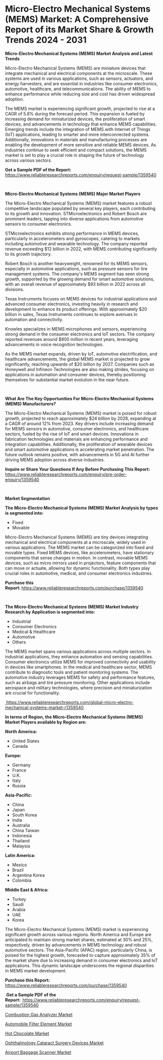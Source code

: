 <p><h1>Micro-Electro Mechanical Systems (MEMS) Market: A Comprehensive Report of its Market Share & Growth Trends 2024 - 2031</h1></p><p><strong>Micro-Electro Mechanical Systems (MEMS) Market Analysis and Latest Trends</strong></p>
<p><p>Micro-Electro Mechanical Systems (MEMS) are miniature devices that integrate mechanical and electrical components at the microscale. These systems are used in various applications, such as sensors, actuators, and energy harvesters, and are essential in industries like consumer electronics, automotive, healthcare, and telecommunications. The ability of MEMS to enhance performance while reducing size and cost has driven widespread adoption.</p><p>The MEMS market is experiencing significant growth, projected to rise at a CAGR of 5.8% during the forecast period. This expansion is fueled by increasing demand for miniaturized devices, the proliferation of smart devices, and advancements in technology that enhance MEMS capabilities. Emerging trends include the integration of MEMS with Internet of Things (IoT) applications, leading to smarter and more interconnected systems. Additionally, innovations in materials and manufacturing processes are enabling the development of more sensitive and reliable MEMS devices. As industries continue to seek efficient and compact solutions, the MEMS market is set to play a crucial role in shaping the future of technology across various sectors.</p></p>
<p><strong>Get a Sample PDF of the Report:&nbsp;</strong> <a href="https://www.reliableresearchreports.com/enquiry/request-sample/1359540?utm_campaign=8&utm_medium=2&utm_source=Github&utm_content=ia&utm_term=17112024&utm_id=micro-electro-mechanical-systems-mems">https://www.reliableresearchreports.com/enquiry/request-sample/1359540</a></p>
<p>&nbsp;</p>
<p><strong>Micro-Electro Mechanical Systems (MEMS) Major Market Players</strong></p>
<p><p>The Micro-Electro Mechanical Systems (MEMS) market features a robust competitive landscape populated by several key players, each contributing to its growth and innovation. STMicroelectronics and Robert Bosch are prominent leaders, tapping into diverse applications from automotive sensors to consumer electronics.</p><p>STMicroelectronics exhibits strong performance in MEMS devices, particularly in accelerometers and gyroscopes, catering to markets including automotive and wearable technology. The company reported revenue exceeding $12 billion in 2022, with MEMS contributing significantly to its growth trajectory.</p><p>Robert Bosch is another heavyweight, renowned for its MEMS sensors, especially in automotive applications, such as pressure sensors for tire management systems. The company's MEMS segment has seen strong growth, supported by the growing demand for smart automotive solutions, with an overall revenue of approximately $93 billion in 2022 across all divisions.</p><p>Texas Instruments focuses on MEMS devices for industrial applications and advanced consumer electronics, investing heavily in research and development to enhance its product offerings. With approximately $20 billion in sales, Texas Instruments continues to explore avenues in automation and connectivity.</p><p>Knowles specializes in MEMS microphones and sensors, experiencing strong demand in the consumer electronics and IoT sectors. The company reported revenues around $800 million in recent years, leveraging advancements in voice recognition technologies.</p><p>As the MEMS market expands, driven by IoT, automotive electrification, and healthcare advancements, the global MEMS market is projected to grow significantly, reaching upwards of $20 billion by 2027. Companies such as Honeywell and Infineon Technologies are also making strides, focusing on applications in automation and consumer devices, thereby positioning themselves for substantial market evolution in the near future.</p></p>
<p>&nbsp;</p>
<p><strong>What Are The Key Opportunities For Micro-Electro Mechanical Systems (MEMS) Manufacturers?</strong></p>
<p><p>The Micro-Electro Mechanical Systems (MEMS) market is poised for robust growth, projected to reach approximately $24 billion by 2028, expanding at a CAGR of around 12% from 2023. Key drivers include increasing demand for MEMS sensors in automotive, consumer electronics, and healthcare sectors, fueled by the rise of IoT and smart devices. Innovations in fabrication technologies and materials are enhancing performance and integration capabilities. Additionally, the proliferation of wearable devices and smart automotive applications is accelerating market penetration. The future outlook remains positive, with advancements in 5G and AI further driving MEMS adoption across diverse industries.</p></p>
<p><strong>Inquire or Share Your Questions If Any Before Purchasing This Report:</strong> <a href="https://www.reliableresearchreports.com/enquiry/pre-order-enquiry/1359540?utm_campaign=8&utm_medium=2&utm_source=Github&utm_content=ia&utm_term=17112024&utm_id=micro-electro-mechanical-systems-mems">https://www.reliableresearchreports.com/enquiry/pre-order-enquiry/1359540</a></p>
<p>&nbsp;</p>
<p><strong>Market Segmentation</strong></p>
<p><strong>The Micro-Electro Mechanical Systems (MEMS) Market Analysis by types is segmented into:</strong></p>
<p><ul><li>Fixed</li><li>Movable</li></ul></p>
<p><p>Micro-Electro Mechanical Systems (MEMS) are tiny devices integrating mechanical and electrical components at a microscale, widely used in various applications. The MEMS market can be categorized into fixed and movable types. Fixed MEMS devices, like accelerometers, have stationary components that sense changes in motion. In contrast, movable MEMS devices, such as micro mirrors used in projectors, feature components that can move or actuate, allowing for dynamic functionality. Both types play crucial roles in automotive, medical, and consumer electronics industries.</p></p>
<p><strong>Purchase this Report:&nbsp;</strong><a href="https://www.reliableresearchreports.com/purchase/1359540?utm_campaign=8&utm_medium=2&utm_source=Github&utm_content=ia&utm_term=17112024&utm_id=micro-electro-mechanical-systems-mems">https://www.reliableresearchreports.com/purchase/1359540</a></p>
<p>&nbsp;</p>
<p><strong>The Micro-Electro Mechanical Systems (MEMS) Market Industry Research by Application is segmented into:</strong></p>
<p><ul><li>Industrial</li><li>Consumer Electronics</li><li>Medical & Healthcare</li><li>Automotive</li><li>Others</li></ul></p>
<p><p>The MEMS market spans various applications across multiple sectors. In industrial applications, they enhance automation and sensing capabilities. Consumer electronics utilize MEMS for improved connectivity and usability in devices like smartphones. In the medical and healthcare sector, MEMS contribute to diagnostic tools and patient monitoring systems. The automotive industry leverages MEMS for safety and performance features, such as airbags and tire pressure monitoring. Other applications include aerospace and military technologies, where precision and miniaturization are crucial for functionality.</p></p>
<p><a href="https://www.reliableresearchreports.com/global-micro-electro-mechanical-systems-market-r1359540?utm_campaign=8&utm_medium=2&utm_source=Github&utm_content=ia&utm_term=17112024&utm_id=micro-electro-mechanical-systems-mems">&nbsp;https://www.reliableresearchreports.com/global-micro-electro-mechanical-systems-market-r1359540</a></p>
<p><strong>In terms of Region, the Micro-Electro Mechanical Systems (MEMS) Market Players available by Region are:</strong></p>
<p>
    <p> <strong> North America: </strong>
        <ul>
            <li>United States</li>
            <li>Canada</li>
        </ul>
        </p> 
    <p> <strong> Europe: </strong>
        <ul>
            <li>Germany</li>
            <li>France</li>
            <li>U.K.</li>
            <li>Italy</li>
            <li>Russia</li>
        </ul>
        </p> 
    <p> <strong> Asia-Pacific: </strong>
        <ul>
            <li>China</li>
            <li>Japan</li>
            <li>South Korea</li>
            <li>India</li>
            <li>Australia</li>
            <li>China Taiwan</li>
            <li>Indonesia</li>
            <li>Thailand</li>
            <li>Malaysia</li>
        </ul>
        </p> 
    <p> <strong> Latin America: </strong>
        <ul>
            <li>Mexico</li>
            <li>Brazil</li>
            <li>Argentina Korea</li>
            <li>Colombia</li>
        </ul>
        </p> 
    <p> <strong> Middle East & Africa: </strong>
        <ul>
            <li>Turkey</li>
            <li>Saudi</li>
            <li>Arabia</li>
            <li>UAE</li>
            <li>Korea</li>
        </ul>
    </p>
    </p>
<p><p>The Micro-Electro Mechanical Systems (MEMS) market is experiencing significant growth across various regions. North America and Europe are anticipated to maintain strong market shares, estimated at 30% and 25%, respectively, driven by advancements in MEMS technology and robust automotive sectors. The Asia-Pacific (APAC) region, particularly China, is poised for the highest growth, forecasted to capture approximately 35% of the market share due to increasing demand in consumer electronics and IoT applications. This dynamic landscape underscores the regional disparities in MEMS market development.</p></p>
<p><strong>Purchase this Report: </strong><a href="https://www.reliableresearchreports.com/purchase/1359540?utm_campaign=8&utm_medium=2&utm_source=Github&utm_content=ia&utm_term=17112024&utm_id=micro-electro-mechanical-systems-mems">https://www.reliableresearchreports.com/purchase/1359540</a></p>
<p>&nbsp;<strong>Get a Sample PDF of the Report:&nbsp;&nbsp;</strong><a href="https://www.reliableresearchreports.com/enquiry/request-sample/1359540?utm_campaign=8&utm_medium=2&utm_source=Github&utm_content=ia&utm_term=17112024&utm_id=micro-electro-mechanical-systems-mems">https://www.reliableresearchreports.com/enquiry/request-sample/1359540</a></p>
<p><strong></strong></p>
<p><p><a href="https://www.linkedin.com/pulse/navigating-global-combustion-gas-analyzer-market-landscape-lclke?utm_campaign=8&utm_medium=2&utm_source=Github&utm_content=ia&utm_term=17112024&utm_id=micro-electro-mechanical-systems-mems">Combustion Gas Analyzer Market</a></p><p><a href="https://github.com/AfsanaMia652/Market-Research-Report-List-1/blob/main/automobile-filter-element-market.md?utm_campaign=8&utm_medium=2&utm_source=Github&utm_content=ia&utm_term=17112024&utm_id=micro-electro-mechanical-systems-mems">Automobile Filter Element Market</a></p><p><a href="https://issuu.com/reportprime-2/docs/hot-chocolate-market-size-2030.pptx_2ef5ac7289abda?utm_campaign=8&utm_medium=2&utm_source=Github&utm_content=ia&utm_term=17112024&utm_id=micro-electro-mechanical-systems-mems">Hot Chocolate Market</a></p><p><a href="https://github.com/PeterParrish5/Market-Research-Report-List-7/blob/main/ophthalmology-cataract-surgery-devices-market.md?utm_campaign=8&utm_medium=2&utm_source=Github&utm_content=ia&utm_term=17112024&utm_id=micro-electro-mechanical-systems-mems">Ophthalmology Cataract Surgery Devices Market</a></p><p><a href="https://www.linkedin.com/pulse/exploring-airport-baggage-scanner-market-dynamics-revenue-9myge?utm_campaign=8&utm_medium=2&utm_source=Github&utm_content=ia&utm_term=17112024&utm_id=micro-electro-mechanical-systems-mems">Airport Baggage Scanner Market</a></p></p>